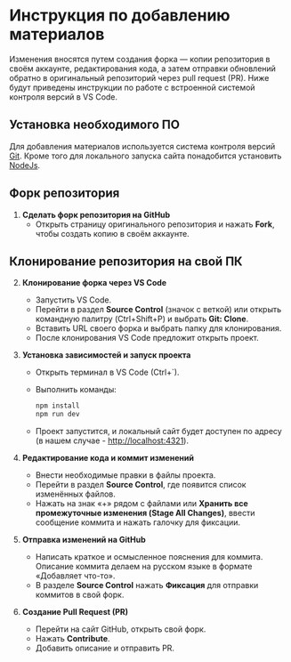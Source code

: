 # Инструкция по добавлению материалов

Изменения вносятся путем создания форка — копии репозитория в своём аккаунте, редактирования кода, а затем отправки обновлений обратно в оригинальный репозиторий через pull request (PR). Ниже будут приведены инструкции по работе с встроенной системой контроля версий в VS Code.

## Установка необходимого ПО

Для добавления материалов используется система контроля версий [Git](https://git-scm.com/). 
Кроме того для локального запуска сайта понадобится установить [NodeJs](https://nodejs.org/en).

## Форк репозитория  

1. **Сделать форк репозитория на GitHub**  
   - Открыть страницу оригинального репозитория и нажать **Fork**, чтобы создать копию в своём аккаунте.  

## Клонирование репозитория на свой ПК

2. **Клонирование форка через VS Code**  
   - Запустить VS Code.  
   - Перейти в раздел **Source Control** (значок с веткой) или открыть командную палитру (Ctrl+Shift+P) и выбрать **Git: Clone**.  
   - Вставить URL своего форка и выбрать папку для клонирования.  
   - После клонирования VS Code предложит открыть проект.  

3. **Установка зависимостей и запуск проекта**  
   - Открыть терминал в VS Code (Ctrl+`).  
   - Выполнить команды:  

     ```bash
     npm install
     npm run dev
     ```

   - Проект запустится, и локальный сайт будет доступен по адресу (в нашем случае - [http://localhost:4321](http://localhost:4321)).  

4. **Редактирование кода и коммит изменений**  
   - Внести необходимые правки в файлы проекта.  
   - Перейти в раздел **Source Control**, где появится список изменённых файлов.  
   - Нажать на знак «+» рядом с файлами или **Хранить все промежуточные изменения (Stage All Changes)**, ввести сообщение коммита и нажать галочку для фиксации.  

5. **Отправка изменений на GitHub**  
   - Написать краткое и осмысленное пояснения для коммита. Описание коммита делаем на русском языке в формате «Добавляет что-то».
   - В разделе **Source Control** нажать **Фиксация** для отправки коммитов в свой форк.  

6. **Создание Pull Request (PR)**  
   - Перейти на сайт GitHub, открыть свой форк.  
   - Нажать **Contribute**.  
   - Добавить описание и отправить PR.  
